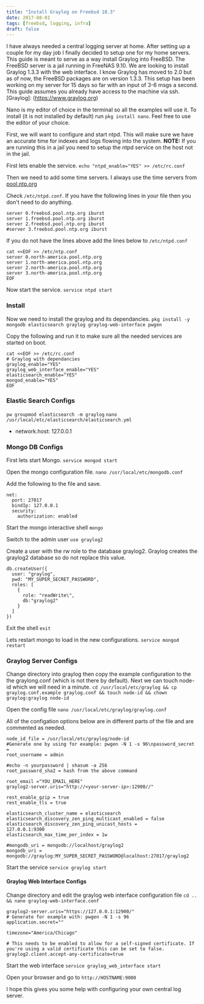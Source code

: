 ```yaml
---
title: "Install Graylog on Freebsd 10.3"
date: 2017-08-01
tags: [freebsd, logging, infra]
draft: false
---
```

I have always needed a central logging server at home. After setting up a couple for my day job I finally decided to setup one for my home servers. This guide is meant to serve as a way install Graylog into FreeBSD. The FreeBSD server is a jail running in FreeNAS 9.10. We are looking to install Graylog 1.3.3 with the web interface. I know Graylog has moved to 2.0 but as of now, the FreeBSD packages are on version 1.3.3. This setup has been working on my server for 15 days so far with an input of 3-6 msgs a second. This guide assumes you already have access to the machine via ssh. [Graylog]: (https://www.graylog.org)

Nano is my editor of choice in the terminal so all the examples will use it. To install (it is not installed by default) run `pkg install nano`. Feel free to use the editor of your choice.

First, we will want to configure and start ntpd. This will make sure we have an accurate time for indexes and logs flowing into the system. **NOTE:** If you are running this in a jail you need to setup the ntpd service on the host not in the jail.

First lets enable the service.
`echo "ntpd_enable="YES" >> /etc/rc.conf`

Then we need to add some time servers. I always use the time servers from [pool.ntp.org](http://www.pool.ntp.org/en/)

Check `/etc/ntpd.conf`. If you have the following lines in your file then you don't need to do anything.  

```
server 0.freebsd.pool.ntp.org iburst                                            server 1.freebsd.pool.ntp.org iburst                                            server 2.freebsd.pool.ntp.org iburst                                            #server 3.freebsd.pool.ntp.org iburst
```

If you do not have the lines above add the lines below to `/etc/ntpd.conf`

```
cat <<EOF >> /etc/ntp.conf
server 0.north-america.pool.ntp.org
server 1.north-america.pool.ntp.org
server 2.north-america.pool.ntp.org
server 3.north-america.pool.ntp.org
EOF
```

Now start the service.
`service ntpd start`

### Install
Now we need to install the graylog and its dependancies.
`pkg install -y mongodb elasticsearch graylog graylog-web-interface pwgen`

Copy the following and run it to make sure all the needed services are started on boot.

```
cat <<EOF >> /etc/rc.conf
# Graylog with dependancies
graylog_enable="YES"
graylog_web_interface_enable="YES"
elasticsearch_enable="YES"
mongod_enable="YES"
EOF
```

### Elastic Search Configs

`pw groupmod elasticsearch -m graylog`
`nano /usr/local/etc/elasticsearch/elasticsearch.yml`

  - network.host: 127.0.0.1

### Mongo DB Configs

First lets start Mongo.
`service mongod start`

Open the mongo configuration file.
`nano /usr/local/etc/mongodb.conf`

Add the following to the file and save.
```
net:
  port: 27017
  bindIp: 127.0.0.1
  security:   
    authorization: enabled
```

Start the mongo interactive shell
`mongo`

Switch to the admin user
`use graylog2`

Create a user with the rw role to the database graylog2. Graylog creates the graylog2 database so do not replace this value.

```
db.createUser({
  user: "graylog",
  pwd: "MY_SUPER_SECRET_PASSWORD",
  roles: [
    {
      role: "readWrite\",
      db:"graylog2"
    }
  ]  
})
```
Exit the shell
`exit`

Lets restart mongo to load in the new configurations.
`service mongod restart`

### Graylog Server Configs

Change directory into graylog then copy the example configuration to the the graylong.conf (which is not there by default). Next we can touch node-id which we will need in a minute.
`cd /usr/local/etc/graylog && cp graylog.conf.example graylog.conf && touch node-id && chown graylog:graylog node-id`

Open the config file
`nano /usr/local/etc/graylog/graylog.conf`

All of the configation options below are in different parts of the file and are commented as needed.
```
node_id_file = /usr/local/etc/graylog/node-id
#Generate one by using for example: pwgen -N 1 -s 96\npassword_secret =
root_username = admin

#echo -n yourpassword | shasum -a 256
root_password_sha2 = hash from the above command

root_email ="YOU_EMAIL_HERE"
graylog2-server.uris="http://<your-server-ip>:12900//"

rest_enable_gzip = true
rest_enable_tls = true

elasticsearch_cluster_name = elasticsearch
elasticsearch_discovery_zen_ping_multicast_enabled = false
elasticsearch_discovery_zen_ping_unicast_hosts =         127.0.0.1:9300
elasticsearch_max_time_per_index = 1w

#mongodb_uri = mongodb://localhost/graylog2
mongodb_uri = mongodb://graylog:MY_SUPER_SECRET_PASSWORD@localhost:27017/graylog2
```

Start the service
`service graylog start`

#### Graylog Web Interface Configs

Change directory and edit the graylog web interface configuration file
`cd .. && nano graylog-web-interface.conf`

```
graylog2-server.uris="https://127.0.0.1:12900/"
# Generate for example with: pwgen -N 1 -s 96
application.secret=""

timezone="America/Chicago"

# This needs to be enabled to allow for a self-signed certificate. If you're using a valid certificate this can be set to false.
graylog2.client.accept-any-certificate=true
```

Start the web interface
`service graylog_web_interface start`

Open your browser and go to `http://HOSTNAME:9000`

I hope this gives you some help with configuring your own central log server.
